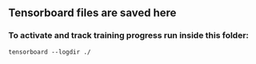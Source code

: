 ## Tensorboard files are saved here

### To activate and track training progress run inside this folder:

```
tensorboard --logdir ./
```
